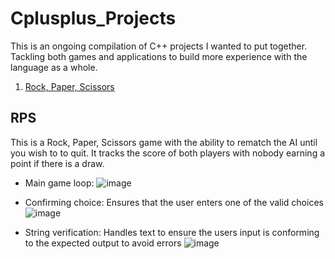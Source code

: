  # Cplusplus_Projects
This is an ongoing compilation of C++ projects I wanted to put together. Tackling both games and applications to build more experience with the language as a whole.   


1. [Rock, Paper, Scissors](#RPS)


## RPS
This is a Rock, Paper, Scissors game with the ability to rematch the AI until you wish to to quit. It tracks the score of both players with nobody earning a point if there is a draw. 

- Main game loop:
![image](https://github.com/user-attachments/assets/2988a9cc-f300-4013-8779-e99cf37ca439)

- Confirming choice:
Ensures that the user enters one of the valid choices
![image](https://github.com/user-attachments/assets/f4ae3fe6-c4e7-4e9d-9463-fc6bd7533e5a)

- String verification: 
Handles text to ensure the users input is conforming to the expected output to avoid errors 
![image](https://github.com/user-attachments/assets/2f985fc1-844e-422b-adf7-ffc607586102)


